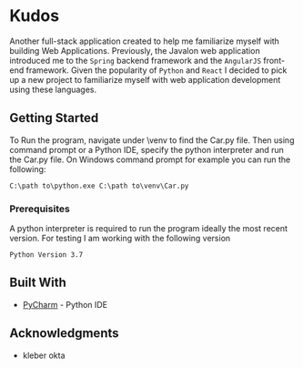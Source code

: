 # Kudos

Another full-stack application created to help me familiarize myself with building Web Applications. Previously, the Javalon web application introduced me to the `Spring` backend framework 
and the `AngularJS` front-end framework. Given the popularity of `Python` and `React` I decided to pick up a new project to familiarize myself with web application development using 
these languages. 


## Getting Started

To Run the program, navigate under \venv to find the Car.py file. Then using command prompt or a Python IDE, specify the python interpreter and run the Car.py file. 
On Windows command prompt for example you can run the following: 

```
C:\path to\python.exe C:\path to\venv\Car.py
```


### Prerequisites

A python interpreter is required to run the program ideally the most recent version. For testing I am working with the following version

```
Python Version 3.7
```


## Built With

* [PyCharm](https://www.jetbrains.com/pycharm/) - Python IDE 




## Acknowledgments

* kleber okta
